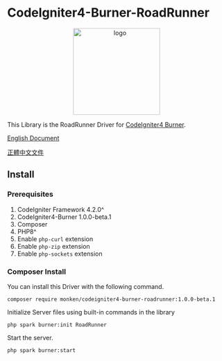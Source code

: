 # CodeIgniter4-Burner-RoadRunner

<p align="center">
  <a href="https://ciburner.com//">
    <img src="https://i.imgur.com/YI4RqdP.png" alt="logo" width="200" />
  </a>
</p>

This Library is the RoadRunner Driver for [CodeIgniter4 Burner](https://github.com/monkenWu/CodeIgniter4-Burner).

[English Document](https://ciburner.com/en/roadrunner/)

[正體中文文件](https://ciburner.com/zh_TW/roadrunner/)

## Install

### Prerequisites
1. CodeIgniter Framework 4.2.0^
2. CodeIgniter4-Burner 1.0.0-beta.1
3. Composer
4. PHP8^
5. Enable `php-curl` extension
6. Enable `php-zip` extension
7. Enable `php-sockets` extension

### Composer Install

You can install this Driver with the following command.

```
composer require monken/codeigniter4-burner-roadrunner:1.0.0-beta.1
```

Initialize Server files using built-in commands in the library

```
php spark burner:init RoadRunner
```

Start the server.

```
php spark burner:start
```
